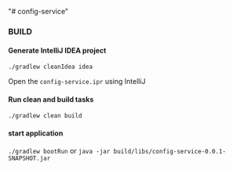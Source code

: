 "# config-service"
### BUILD

#### Generate IntelliJ IDEA project
`./gradlew cleanIdea idea`

Open the `config-service.ipr` using IntelliJ

#### Run clean and build tasks
`./gradlew clean build`

#### start application
`./gradlew bootRun` or `java -jar build/libs/config-service-0.0.1-SNAPSHOT.jar`
